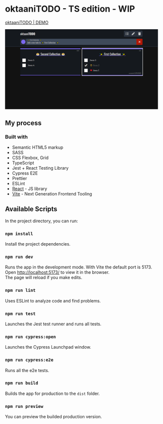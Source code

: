 # oktaaniTODO - TS edition - WIP

[oktaaniTODO | DEMO](https://oktaani.com/todo-demo/)

![Preview image](https://raw.githubusercontent.com/Epikle/oktaani-todo/main/public/oktaani-todo-meta.png)

## My process

### Built with

- Semantic HTML5 markup
- SASS
- CSS Flexbox, Grid
- TypeScript
- Jest + React Testing Library
- Cypress E2E
- Prettier
- ESLint
- [React](https://reactjs.org/) - JS library
- [Vite](https://vitejs.dev/) - Next Generation Frontend Tooling

## Available Scripts

In the project directory, you can run:

### `npm install`

Install the project dependencies.

### `npm run dev`

Runs the app in the development mode. With Vite the default port is 5173.<br />
Open [ http://localhost:5173/](http://localhost:5173/) to view it in the browser.<br />
The page will reload if you make edits.

### `npm run lint`

Uses ESLint to analyze code and find problems.

### `npm run test`

Launches the Jest test runner and runs all tests.

### `npm run cypress:open`

Launches the Cypress Launchpad window.

### `npm run cypress:e2e`

Runs all the e2e tests.

### `npm run build`

Builds the app for production to the `dist` folder.

### `npm run preview`

You can preview the builded production version.
